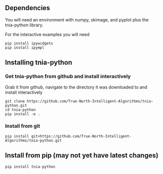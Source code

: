 ## Dependencies

You will need an environment with numpy, skimage, and pyplot plus the tnia-python library.  

For the interactive examples you will need

```
pip install ipywidgets
pip install ipympl
```

## Installing tnia-python

### Get tnia-python from github and install interactively 

Grab it from github, navigate to the directory it was downloaded to and install interactively

```
git clone https://github.com/True-North-Intelligent-Algorithms/tnia-python.git
cd tnia-python
pip install -e .
```

### Install from git 

```
pip install git+https://github.com/True-North-Intelligent-Algorithms/tnia-python.git
```

## Install from pip (may not yet have latest changes)

```
pip install tnia-python
```